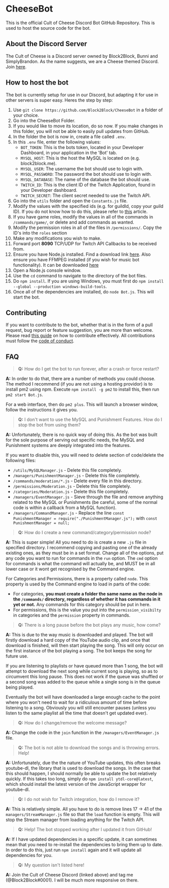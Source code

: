 # CheeseBot
This  is the official Cult of Cheese Discord Bot GitHub Repository. This is used to host the source code for the bot.


## About the Discord Server
The Cult of Cheese is a Discord server owned by Block2Block, Bunni and SimplyBrandon. As the name suggests, we are a Cheese themed Discord. Join [here](https://discord.gg/).

## How to host the bot
The bot is currently setup for use in our Discord, but adapting it for use in other servers is super easy. Heres the step by step:
 1) Use `git clone https://github.com/Block2Block/CheeseBot` in a folder of your choice.
 2) Go into the CheeseBot Folder.
 3) If you would like to move its location, do so now. If you make changes in this folder, you will not be able to easily pull updates from GitHub.
 4) In the folder the bot is now in, create a file called `.env`.
 5) In this `.env` file, enter the following values:
     * `BOT_TOKEN`: This is the bots token, located in your Developer Dashboard, in your application in the 'Bot' tab.
     * `MYSQL_HOST`: This is the host the MySQL is located on (e.g. block2block.me).
     * `MYSQL_USER`: The username the bot should use to login with.
     * `MYSQL_PASSWORD`: The password the bot should use to login with.
     * `MYSQL_DATABASE`: The name of the database the bot should use.
     * `TWITCH_ID`: This is the client ID of the Twitch Application, found in your Developer dashboard.
     * `TWITCH_SECRET`: The client secret needed to use the Twitch API.
 6) Go into the `utils` folder and open the `Constants.js` file.
 7) Modify the values with the specified ids (e.g. for guildId, copy your guild ID). If you do not know how to do this, please refer to [this](https://support.discordapp.com/hc/en-us/articles/206346498-Where-can-I-find-my-User-Server-Message-ID-) article.
 8) If you have game roles, modify the values in all of the commands in `/commands/game/`, or delete and add commands as wanted.
 9) Modify the permission roles in all of the files in `/permissions/`. Copy the ID's into the `roles` section
 10) Make any modifications you wish to make.
 11) Forward port **8090** TCP/UDP for Twitch API Callbacks to be received from.
 12) Ensure you have Node.js installed. Find a download link [here](https://nodejs.org/en/). Also ensure you have FFMPEG installed (if you wish for music bot functionality). It can be downloaded [here](https://www.ffmpeg.org/download.html)
 13) Open a Node.js console window.
 14) Use the `cd` command to navigate to the directory of the bot files.
 15) Do `npm install`. If you are using Windows, you must first do `npm install --global --production windows-build-tools`.
 16) Once all of the dependencies are installed, do `node Bot.js`. This will start the bot.
 
## Contributing
If you want to contribute to the bot, whether that is in the form of a pull request, bug report or feature suggestion, you are more than welcome. Please read [this guide](CONTRIBUTING.md) on how to contribute effectively. All contributions must follow the [code  of conduct](CODE_OF_CONDUCT.md).

## FAQ
>**Q:** How do I get the bot to run forever, after a crash or force restart?

**A:** In order to do that, there are a number of methods you could choose. The method I recommend (if you are not using a hosting providor) is to install pm2 using npm. Execute `npm install -g pm2` to install this, then run `pm2 start Bot.js`.

For a web interface, then do `pm2 plus`. This will launch a browser window, follow the instructions it gives you.

>**Q:** I don't want to use the MySQL and Punishment Features. How do I stop the bot from using them?

**A:** Unfortunately, there is no quick way of doing this. As the bot was built for the sole purpose of serving out specific needs, the MySQL and Punishment systems are deeply integrated into the features.

If you want to disable this, you will need to delete section of code/delete the following files:
 * `/utils/MySQLManager.js` - Delete this file completely.
 * `/managers/PunishmentManager.js` - Delete this file completely.
 * `/commands/moderation/*.js` - Delete every file in this directory.
 * `/permissions/Moderation.js` - Delete this file completely.
 * `/categories/Moderation.js` - Delete this file completely.
 * `/managers/EventManager.js` - Sieve through the file and remove anything related to the MySQL or Punishments (be careful, some of the normal code is within a callback from a MySQL function).
 * `/managers/CommandManager.js` - Replace the line `const PunishmentManager = require("./PunishmentManager.js");` with `const PunishmentManager = null;`
 
 
>**Q:** How do I create a new command/category/permission node?

**A:** This is super simple! All you need to do is create a new `.js` file in specified directory. I recommend copying and pasting one of the already existing ones, as they must be in a set format. Change all of the options, put any code you want to run for commands in the `run` option. The `cmd` option for commands is what the command will actually be, and MUST be in all lower case or it wont get recognised by the Command engine.

For Categories and Permissions, there is a property called `node`. This property is used by the Command engine to load in parts of the code:
 * For categories, **you must create a folder the same name as the node in the `/commands/` directory, regardless of whether it has commands in it yet or not.** Any commands for this category should be put in here.
 * For permissions, this is the value you put into the `permission_visibilty` in categories and the `permission` property in commands.

>**Q:** There is a long pause before the bot plays any music, how come?

**A:** This is due to the way music is downloaded and played. The bot will firstly download a hard copy of the YouTube audio clip, and once that download is finished, will then start playing the song. This will only occur on the first instance of the bot playing a song. The bot keeps the song for future use.

If you are listening to playlists or have queued more than 1 song, the bot will attempt to download the next song while current song is playing, so as to circumvent this long pause. This does not work if the queue was shuffled or a second song was added to the queue while a single song is in the queue being played.

Eventually the bot will have downloaded a large enough cache to the point where you won't need to wait for a ridiculous amount of time before listening to a song. Obviously you will still encounter pauses (unless you listen to the same playlist all the time that doesn't get updated ever).

>**Q:** How do I change/remove the welcome message?

**A:** Change the code in the `join` function in the `/managers/EventManager.js` file.

>**Q:** The bot is not able to download the songs and is throwing errors. Help!

**A:** Unfortunately, due the the nature of YouTube updates, this often breaks youtube-dl, the library that is used to download the songs. In the case that this should happen, I should normally be able to update the bot relatively quickly. If this takes too long, simply do `npm install ytdl-core@latest`, which should install the latest version of the JavaScript wrapper for youtube-dl.

>**Q:** I do not wish for Twitch integration, how do I remove it?

**A:** This is relatively simple. All you have to do is remove lines 17 -> 41 of the `managers/StreamManager.js` file so that the `load` function is empty. This will stop the Stream manager from loading anything for the Twitch API.

>**Q:** Help! The bot stopped working after I updated it from GitHub!

**A:** If I have updated dependencies in a specific update, it can sometimes mean that you need to re-install the dependencies to bring them up to date. In order to do this, just run `npm install` again and it will update all dependencies for you.

>**Q:** My question isn't listed here!

**A:** Join the Cult of Cheese Discord (linked above) and tag me (@Block2Block#0001). I will be much more responsive on there.